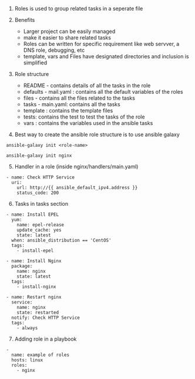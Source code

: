 1. Roles is used to group related tasks in a seperate file

2. Benefits
   - Larger project can be easily managed
   - make it easier to share related tasks
   - Roles can be written for specific requirement like web servver, a DNS role, debugging, etc
   - template, vars and Files have designated directories and inclusion is simplified

3. Role structure
   - README - contains details of all the tasks in the role
   - defaults - mail.yaml :  contains all the default variables of the roles
   - files - contains all the files related to the tasks
   - tasks - main.yaml: contains all the tasks
   - template : contains the template files
   - tests: contains the test to test the tasks of the role
   - vars : contains the variables used in the ansible tasks

4. Best way to create the ansible role structure is to use ansible galaxy

```
ansible-galaxy init <role-name>

ansible-galaxy init nginx
```

5. Handler in a role (inside nginx/handlers/main.yaml)

```
- name: Check HTTP Service
  uri:
    url: http://{{ ansible_default_ipv4.address }}
    status_code: 200 
```

6. Tasks in tasks section

```
- name: Install EPEL
  yum:
    name: epel-release
    update_cache: yes
    state: latest
  when: ansible_distribution == 'CentOS'
  tags:
    - install-epel

- name: Install Nginx
  package:
    name: nginx
    state: latest
  tags:
    - install-nginx

- name: Restart nginx
  service:
    name: nginx
    state: restarted
  notify: Check HTTP Service
  tags:
    - always
```

7. Adding role in a playbook

```
-
  name: example of roles
  hosts: linux
  roles:
    - nginx
```